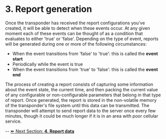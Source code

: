 # 3. Report generation  
Once the transponder has received the report configurations you've created, it will be able to detect when these events occur. At any given moment each of these events can be thought of as a condition that evaluates to either 'true' or 'false'. Depending on the type of event, reports will be generated during one or more of the following circumstances:  
* When the event transitions from 'false' to 'true': this is called the **event start**  
* Periodically while the event is true  
* When the event transitions from 'true' to 'false': this is called the **event end**  

The process of creating a report consists of capturing some information about the event state, the current time, and then packing the current value of any configurable or non-configurable parameters that belong in that type of report. Once generated, the report is stored in the non-volatile memory of the transponder's file system until this data can be transmitted. The transponder will attempt to send report data to the server once every few minutes, though it could be much longer if it is in an area with poor cellular service.

--
[:fast_forward: Next Section: **4. Report data**](/4reportData.md)
